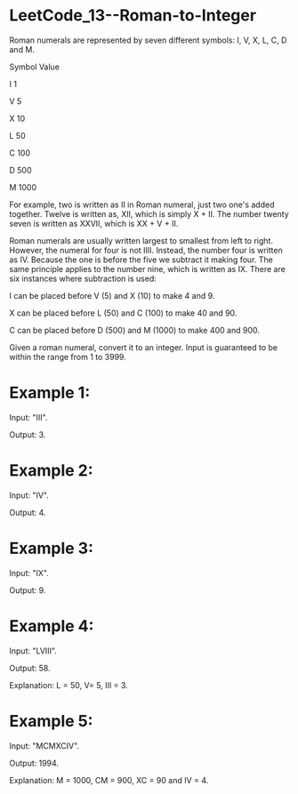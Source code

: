 # LeetCode_13--Roman-to-Integer

Roman numerals are represented by seven different symbols: I, V, X, L, C, D and M.

Symbol       Value

I             1

V             5

X             10

L             50

C             100

D             500

M             1000

For example, two is written as II in Roman numeral, just two one's added together. Twelve is written as, XII, which is simply X + II. The number twenty seven is written as XXVII, which is XX + V + II.

Roman numerals are usually written largest to smallest from left to right. However, the numeral for four is not IIII. Instead, the number four is written as IV. Because the one is before the five we subtract it making four. The same principle applies to the number nine, which is written as IX. There are six instances where subtraction is used:

I can be placed before V (5) and X (10) to make 4 and 9. 

X can be placed before L (50) and C (100) to make 40 and 90. 

C can be placed before D (500) and M (1000) to make 400 and 900.

Given a roman numeral, convert it to an integer. Input is guaranteed to be within the range from 1 to 3999.

# Example 1:
Input: "III".

Output: 3.

# Example 2:
Input: "IV".

Output: 4.

# Example 3:
Input: "IX".

Output: 9.

# Example 4:
Input: "LVIII". 

Output: 58.

Explanation: L = 50, V= 5, III = 3.

# Example 5:
Input: "MCMXCIV".

Output: 1994.

Explanation: M = 1000, CM = 900, XC = 90 and IV = 4.
